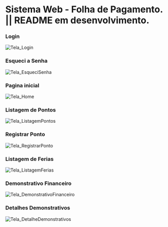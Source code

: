 # Sistema Web - Folha de Pagamento. || README em desenvolvimento.

<h3 align="left">Login</h3>

![Tela_Login](https://github.com/Git-Mota/Folha_Pagamento_Web/assets/143835833/ca443fd8-484d-4e6d-8e2f-604848b74e62)
<h3 align="left">Esqueci a Senha</h3>

![Tela_EsqueciSenha](https://github.com/Git-Mota/Folha_Pagamento_Web/assets/143835833/710d90c9-387f-4a0e-ba90-42e6912e5d53)
<h3 align="left">Pagina inicial</h3>

![Tela_Home](https://github.com/Git-Mota/Folha_Pagamento_Web/assets/143835833/bddb0dc3-19c7-4e7a-83ef-5772d0418d70)
<h3 align="left">Listagem de Pontos</h3>

![Tela_ListagemPontos](https://github.com/Git-Mota/Folha_Pagamento_Web/assets/143835833/3cc8d5a0-a766-4273-88a1-360490228dbb)
<h3 align="left">Registrar Ponto</h3>

![Tela_RegistrarPonto](https://github.com/Git-Mota/Folha_Pagamento_Web/assets/143835833/5ab75dd3-1f43-4090-abd5-bb9463a5cc68)
<h3 align="left">Listagem de Ferias</h3>

![Tela_ListagemFerias](https://github.com/Git-Mota/Folha_Pagamento_Web/assets/143835833/d66d770e-fb47-4952-8b83-e700e10253c0)
<h3 align="left">Demonstrativo Financeiro</h3>

![Tela_DemonstrativoFinanceiro](https://github.com/Git-Mota/Folha_Pagamento_Web/assets/143835833/d3f9b4b3-b94d-4e76-b499-64e367d75319)
<h3 align="left">Detalhes Demonstrativos</h3>

![Tela_DetalheDemonstrativos](https://github.com/Git-Mota/Folha_Pagamento_Web/assets/143835833/87eda8fc-21ac-4b68-ae85-bdc5c6f5dd8b)

 
